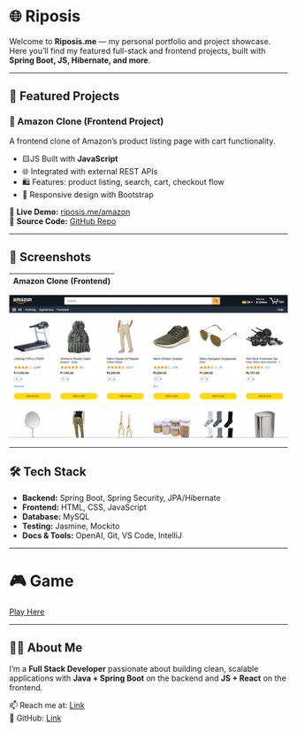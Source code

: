 # 🌐 Riposis

Welcome to **Riposis.me** — my personal portfolio and project showcase.  
Here you’ll find my featured full-stack and frontend projects, built with **Spring Boot, JS, Hibernate, and more**.

---

## 🚀 Featured Projects

### 🛒 Amazon Clone (Frontend Project)
A frontend clone of Amazon’s product listing page with cart functionality.  
- 🟨JS Built with **JavaScript**  
- 🌐 Integrated with external REST APIs  
- 🛍️ Features: product listing, search, cart, checkout flow  
- 🎨 Responsive design with Bootstrap  

🔗 **Live Demo:** [riposis.me/amazon](https://riposis.me/Amazon)  
📂 **Source Code:** [GitHub Repo](https://github.com/RIP0SIS/Amazon)

---

## 📸 Screenshots

| Amazon Clone (Frontend) |
|--------------------------|
![A screenshot of the Amazon clone project interface](image.png)

---

## 🛠️ Tech Stack

- **Backend:** Spring Boot, Spring Security, JPA/Hibernate  
- **Frontend:** HTML, CSS, JavaScript
- **Database:** MySQL   
- **Testing:** Jasmine, Mockito  
- **Docs & Tools:** OpenAI, Git, VS Code, IntelliJ

---
# 🎮 Game

[Play Here](game.html)

---

## 👨‍💻 About Me

I’m a **Full Stack Developer** passionate about building clean, scalable applications with **Java + Spring Boot** on the backend and **JS + React** on the frontend.  

📫 Reach me at: [Link](mailto:restinpeace869@gmail.com)  
📂 GitHub: [Link](https://github.com/RIP0SIS)
